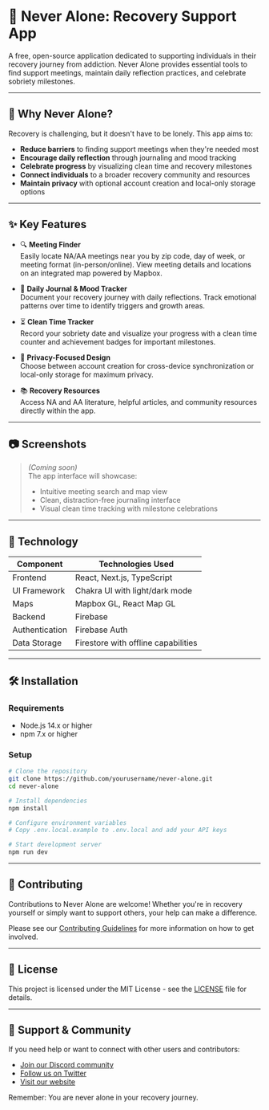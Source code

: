 # 🧭 Never Alone: Recovery Support App

A free, open-source application dedicated to supporting individuals in their recovery journey from addiction. Never Alone provides essential tools to find support meetings, maintain daily reflection practices, and celebrate sobriety milestones.

---

## 💫 Why Never Alone?

Recovery is challenging, but it doesn't have to be lonely. This app aims to:

- **Reduce barriers** to finding support meetings when they're needed most
- **Encourage daily reflection** through journaling and mood tracking
- **Celebrate progress** by visualizing clean time and recovery milestones
- **Connect individuals** to a broader recovery community and resources
- **Maintain privacy** with optional account creation and local-only storage options

---

## ✨ Key Features

- 🔍 **Meeting Finder**  
  Easily locate NA/AA meetings near you by zip code, day of week, or meeting format (in-person/online). View meeting details and locations on an integrated map powered by Mapbox.

- 📓 **Daily Journal & Mood Tracker**  
  Document your recovery journey with daily reflections. Track emotional patterns over time to identify triggers and growth areas.

- ⏳ **Clean Time Tracker**  
  Record your sobriety date and visualize your progress with a clean time counter and achievement badges for important milestones.

- 🔐 **Privacy-Focused Design**  
  Choose between account creation for cross-device synchronization or local-only storage for maximum privacy.

- 📚 **Recovery Resources**  
  Access NA and AA literature, helpful articles, and community resources directly within the app.

---

## 📷 Screenshots

> _(Coming soon)_  
> The app interface will showcase:
> - Intuitive meeting search and map view
> - Clean, distraction-free journaling interface
> - Visual clean time tracking with milestone celebrations

---

## 🚀 Technology

| Component    | Technologies Used                  |
|--------------|------------------------------------|
| Frontend     | React, Next.js, TypeScript         |
| UI Framework | Chakra UI with light/dark mode     |
| Maps         | Mapbox GL, React Map GL            |
| Backend      | Firebase                           |
| Authentication | Firebase Auth                    |
| Data Storage | Firestore with offline capabilities|

---

## 🛠️ Installation

### Requirements
- Node.js 14.x or higher
- npm 7.x or higher

### Setup
```bash
# Clone the repository
git clone https://github.com/yourusername/never-alone.git
cd never-alone

# Install dependencies
npm install

# Configure environment variables
# Copy .env.local.example to .env.local and add your API keys

# Start development server
npm run dev
```

---

## 👥 Contributing

Contributions to Never Alone are welcome! Whether you're in recovery yourself or simply want to support others, your help can make a difference.

Please see our [Contributing Guidelines](CONTRIBUTING.md) for more information on how to get involved.

---

## 📄 License

This project is licensed under the MIT License - see the [LICENSE](LICENSE) file for details.

---

## 🙏 Support & Community

If you need help or want to connect with other users and contributors:

- [Join our Discord community](#)
- [Follow us on Twitter](#)
- [Visit our website](#)

Remember: You are never alone in your recovery journey.
